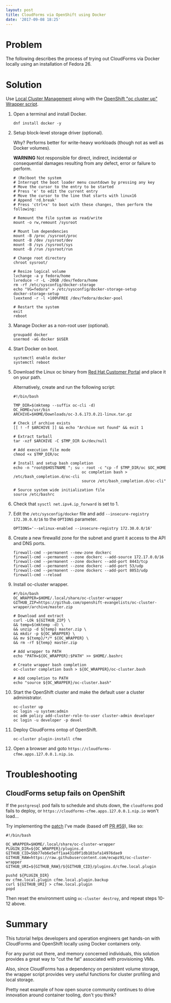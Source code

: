 ```yaml
---
layout: post
title: CloudForms via OpenShift using Docker
date: '2017-09-08 18:25'
---
```


# Problem

The following describes the process of trying out CloudForms via Docker locally using an installation of Fedora 26.

# Solution

Use [Local Cluster Management][1] along with the [OpenShift "oc cluster up" Wrapper script][2].

1. Open a terminal and install Docker.

       dnf install docker -y

2. Setup block-level storage driver (optional).

   Why? Performs better for write-heavy workloads (though not as well as Docker volumes).

   **WARNING** Not responsible for direct, indirect, incidental or consequential damages resulting from any defect, error or failure to perform.

       # (Re)boot the system
       # Interrupt the boot loader menu countdown by pressing any key
       # Move the cursor to the entry to be started
       # Press 'e' to edit the current entry
       # Move the cursor to the line that starts with linux16
       # Append 'rd.break'
       # Press 'ctrl+x' to boot with these changes, then perform the following:

       # Remount the file system as read/write
       mount -o rw,remount /sysroot

       # Mount lvm dependencies
       mount -B /proc /sysroot/proc
       mount -B /dev /sysroot/dev
       mount -B /sys /sysroot/sys
       mount -B /run /sysroot/run

       # Change root directory
       chroot sysroot/

       # Resize logical volume
       lvchange -a y fedora/home
       lvreduce -r -L -20GB /dev/fedora/home
       rm -rf /etc/sysconfig/docker-storage
       echo "VG=fedora" > /etc/sysconfig/docker-storage-setup
       docker-storage-setup
       lvextend -r -l +100%FREE /dev/fedora/docker-pool

       # Restart the system
       exit
       reboot

3. Manage Docker as a non-root user (optional).

       groupadd docker
       usermod -aG docker $USER

4. Start Docker on boot.

       systemctl enable docker
       systemctl reboot

5. Download the Linux oc binary from [Red Hat Customer Portal][3] and place it on your path.

   Alternatively, create and run the following script:

       #!/bin/bash

       TMP_DIR=$(mktemp --suffix oc-cli -d)
       OC_HOME=/usr/bin
       ARCHIVE=$HOME/Downloads/oc-3.6.173.0.21-linux.tar.gz

       # Check if archive exists
       [[ ! -f $ARCHIVE ]] && echo "Archive not found" && exit 1

       # Extract tarball
       tar -xzf $ARCHIVE -C $TMP_DIR &>/dev/null

       # Add execution file mode
       chmod +x $TMP_DIR/oc

       # Install and setup bash completion
       echo -n "root@$HOSTNAME "; su - root -c "cp -f $TMP_DIR/oc $OC_HOME
                                     oc completion bash > /etc/bash_completion.d/oc-cli
                                     source /etc/bash_completion.d/oc-cli"

       # Source system wide initialization file
       source /etc/bashrc

6. Check that `sysctl net.ipv4.ip_forward` is set to 1.

7. Edit the `/etc/sysconfig/docker` file and add `--insecure-registry 172.30.0.0/16` to the `OPTIONS` parameter.

       OPTIONS='--selinux-enabled --insecure-registry 172.30.0.0/16'

8. Create a new firewalld zone for the subnet and grant it access to the API and DNS ports.

       firewall-cmd --permanent --new-zone dockerc
       firewall-cmd --permanent --zone dockerc --add-source 172.17.0.0/16
       firewall-cmd --permanent --zone dockerc --add-port 8443/tcp
       firewall-cmd --permanent --zone dockerc --add-port 53/udp
       firewall-cmd --permanent --zone dockerc --add-port 8053/udp
       firewall-cmd --reload

9. Install oc-cluster wrapper.

       #!/bin/bash
       OC_WRAPPER=$HOME/.local/share/oc-cluster-wrapper
       GITHUB_ZIP=https://github.com/openshift-evangelists/oc-cluster-wrapper/archive/master.zip

       # Download and extract
       curl -LOk ${GITHUB_ZIP} \
       && temp=$(mktemp -d) \
       && unzip -d ${temp} master.zip \
       && mkdir -p ${OC_WRAPPER} \
       && mv ${temp}/*/* ${OC_WRAPPER} \
       && rm -rf ${temp} master.zip

       # Add wrapper to PATH
       echo "PATH=${OC_WRAPPER}:$PATH" >> $HOME/.bashrc

       # Create wrapper bash completion
       oc-cluster completion bash > ${OC_WRAPPER}/oc-cluster.bash

       # Add completion to PATH
       echo "source ${OC_WRAPPER}/oc-cluster.bash"

10. Start the OpenShift cluster and make the default user a cluster administrator.

        oc-cluster up
        oc login -u system:admin
        oc adm policy add-cluster-role-to-user cluster-admin developer
        oc login -u developer -p devel

11. Deploy CloudForms ontop of OpenShift.

        oc-cluster plugin-install cfme

12. Open a browser and goto `https://cloudforms-cfme.apps.127.0.0.1.nip.io`.

# Troubleshooting

## CloudForms setup fails on OpenShift

If the `postgresql` pod fails to schedule and shuts down, the `cloudforms` pod fails to deploy, or `https://cloudforms-cfme.apps.127.0.0.1.nip.io` won't load...

Try implementing the [patch][4] I've made (based off [PR #59][5]), like so:

    #!/bin/bash

    OC_WRAPPER=$HOME/.local/share/oc-cluster-wrapper
    PLUGIN_DIR=${OC_WRAPPER}/plugins.d
    GITHUB_CID=5bb77eb6e5eff1aa431d9f1db103afa14976dae9
    GITHUB_RAW=https://raw.githubusercontent.com/ecwpz91/oc-cluster-wrapper
    GITHUB_URI=${GITHUB_RAW}/${GITHUB_CID}/plugins.d/cfme.local.plugin

    pushd ${PLUGIN_DIR}
    mv cfme.local.plugin cfme.local.plugin.backup
    curl ${GITHUB_URI} > cfme.local.plugin
    popd

Then reset the environment using `oc-cluster destroy`, and repeat steps 10-12 above.

# Summary

This tutorial helps developers and operation engineers get hands-on with CloudForms and OpenShift locally using Docker containers only.

For any purist out there, and memory concerned individuals, this solution provides a great way to "cut the fat" associated with provisioning VMs.

Also, since CloudForms has a dependency on persistent volume storage, the wrapper script provides very useful functions for cluster profiling and local storage.

Pretty neat example of how open source community continues to drive innovation around container tooling, don't you think?

[1]: https://github.com/openshift/origin/blob/master/docs/cluster_up_down.md#linux
[2]: https://github.com/openshift-evangelists/oc-cluster-wrapper
[3]: https://access.redhat.com/downloads/content/290
[4]: https://github.com/openshift-evangelists/oc-cluster-wrapper/compare/master...ecwpz91:master#diff-dc69f8a6772962ea80798d5ada35e9b7
[5]: https://github.com/openshift-evangelists/oc-cluster-wrapper/pull/59
